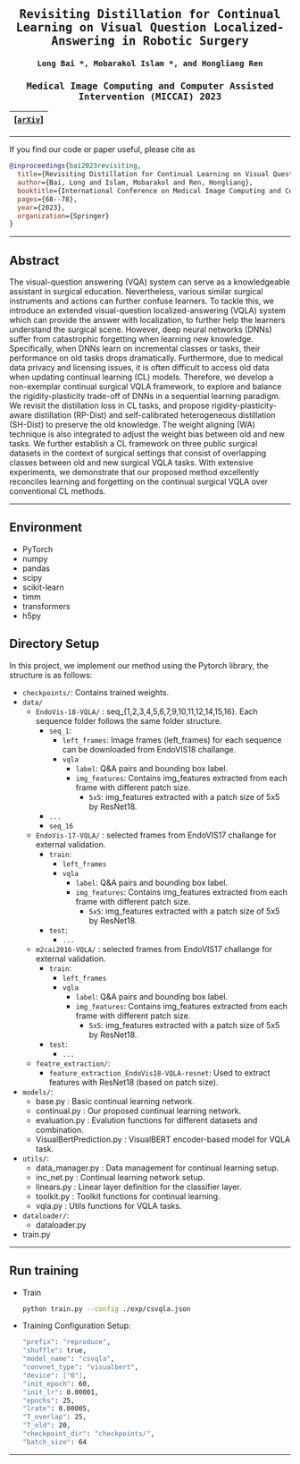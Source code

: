 

<div align="center">

<samp>

<h2> Revisiting Distillation for Continual Learning on Visual Question Localized-Answering in Robotic Surgery </h1>

<h4> Long Bai *, Mobarakol Islam *, and Hongliang Ren </h3>

<h3> Medical Image Computing and Computer Assisted Intervention (MICCAI) 2023 </h2>

</samp>   

| **[[```arXiv```](<https://arxiv.org/abs/2307.12045>)]** |
|:-------------------:|

---

</div>     

If you find our code or paper useful, please cite as

```bibtex
@inproceedings{bai2023revisiting,
  title={Revisiting Distillation for Continual Learning on Visual Question Localized-Answering in Robotic Surgery},
  author={Bai, Long and Islam, Mobarakol and Ren, Hongliang},
  booktitle={International Conference on Medical Image Computing and Computer-Assisted Intervention},
  pages={68--78},
  year={2023},
  organization={Springer}
}
```

---
## Abstract
The visual-question answering (VQA) system can serve as a knowledgeable assistant in surgical education. Nevertheless, various similar surgical instruments and actions can further confuse learners. To tackle this, we introduce an extended visual-question localized-answering (VQLA) system which can provide the answer with localization, to further help the learners understand the surgical scene. However, deep neural networks (DNNs) suffer from catastrophic forgetting when learning new knowledge. Specifically, when DNNs learn on incremental classes or tasks, their performance on old tasks drops dramatically. Furthermore, due to medical data privacy and licensing issues, it is often difficult to access old data when updating continual learning (CL) models. Therefore, we develop a non-exemplar continual surgical VQLA framework, to explore and balance the rigidity-plasticity trade-off of DNNs in a sequential learning paradigm. We revisit the distillation loss in CL tasks, and propose rigidity-plasticity-aware distillation (RP-Dist) and self-calibrated heterogeneous distillation (SH-Dist) to preserve the old knowledge. The weight aligning (WA) technique is also integrated to adjust the weight bias between old and new tasks. We further establish a CL framework on three public surgical datasets in the context of surgical settings that consist of overlapping classes between old and new surgical VQLA tasks. With extensive experiments, we demonstrate that our proposed method excellently reconciles learning and forgetting on the continual surgical VQLA over conventional CL methods.

---
## Environment

- PyTorch
- numpy
- pandas
- scipy
- scikit-learn
- timm
- transformers
- h5py

## Directory Setup
<!---------------------------------------------------------------------------------------------------------------->
In this project, we implement our method using the Pytorch library, the structure is as follows: 

- `checkpoints/`: Contains trained weights.
- `data/`
    - `EndoVis-18-VQLA/` : seq_{1,2,3,4,5,6,7,9,10,11,12,14,15,16}. Each sequence folder follows the same folder structure. 
        - `seq_1`: 
            - `left_frames`: Image frames (left_frames) for each sequence can be downloaded from EndoVIS18 challange.
            - `vqla`
                - `label`: Q&A pairs and bounding box label.
                - `img_features`: Contains img_features extracted from each frame with different patch size.
                    - `5x5`: img_features extracted with a patch size of 5x5 by ResNet18.
        - `...`
        - `seq_16`
    - `EndoVis-17-VQLA/` : selected frames from EndoVIS17 challange for external validation. 
        - `train`: 
            - `left_frames`
            - `vqla`
                - `label`: Q&A pairs and bounding box label.
                - `img_features`: Contains img_features extracted from each frame with different patch size.
                    - `5x5`: img_features extracted with a patch size of 5x5 by ResNet18.
        - `test`:
            - `...`
    - `m2cai2016-VQLA/` : selected frames from EndoVIS17 challange for external validation. 
        - `train`: 
            - `left_frames`
            - `vqla`
                - `label`: Q&A pairs and bounding box label.
                - `img_features`: Contains img_features extracted from each frame with different patch size.
                    - `5x5`: img_features extracted with a patch size of 5x5 by ResNet18.
        - `test`:
            - `...`
    - `featre_extraction/`:
        - `feature_extraction_EndoVis18-VQLA-resnet`: Used to extract features with ResNet18 (based on patch size).
- `models/`: 
    - base.py : Basic continual learning network.
    - continual.py : Our proposed continual learning network.
    - evaluation.py : Evalution functions for different datasets and combination.
    - VisualBertPrediction.py : VisualBERT encoder-based model for VQLA task.
- `utils/`: 
    - data_manager.py : Data management for continual learning setup.
    - inc_net.py : Continual learning network setup.
    - linears.py : Linear layer definition for the classifier layer.
    - toolkit.py : Toolkit functions for continual learning.
    - vqla.py : Utils functions for VQLA tasks.
- `dataloader/`: 
    - dataloader.py
- train.py

---

## Run training
- Train
    ```bash
    python train.py --config ./exp/csvqla.json
    ```
- Training Configuration Setup:
    ```bash
    "prefix": "reproduce",
    "shuffle": true,
    "model_name": "csvqla",
    "convnet_type": "visualbert",
    "device": ["0"],
    "init_epoch": 60,
    "init_lr": 0.00001,
    "epochs": 25,
    "lrate": 0.00005,
    "T_overlap": 25,
    "T_old": 20,
    "checkpoint_dir": "checkpoints/",
    "batch_size": 64
    ```

---
